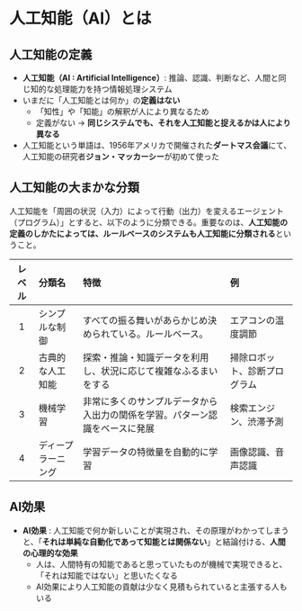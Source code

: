 # 人工知能（AI）とは

## 人工知能の定義

- **人工知能（AI : Artificial Intelligence）**: 推論、認識、判断など、人間と同じ知的な処理能力を持つ情報処理システム
- いまだに「人工知能とは何か」の**定義はない**
    - 「知性」や「知能」の解釈が人により異なるため
    - 定義がない -> **同じシステムでも、それを人工知能と捉えるかは人により異なる**
- 人工知能という単語は、1956年アメリカで開催された**ダートマス会議**にて、人工知能の研究者**ジョン・マッカーシー**が初めて使った

## 人工知能の大まかな分類

人工知能を「周囲の状況（入力）によって行動（出力）を変えるエージェント（プログラム）」とすると、以下のように分類できる。重要なのは、**人工知能の定義のしかたによっては、ルールベースのシステムも人工知能に分類される**ということ。

| レベル | 分類名             | 特徴                                                                         | 例                           |
| :----: | :----------------- | :--------------------------------------------------------------------------- | :--------------------------- |
|   1    | シンプルな制御     | すべての振る舞いがあらかじめ決められている。ルールベース。                   | エアコンの温度調節           |
|   2    | 古典的な人工知能   | 探索・推論・知識データを利用し、状況に応じて複雑なふるまいをする             | 掃除ロボット、診断プログラム |
|   3    | 機械学習           | 非常に多くのサンプルデータから入出力の関係を学習。パターン認識をベースに発展 | 検索エンジン、渋滞予測       |
|   4    | ディープラーニング | 学習データの特徴量を自動的に学習                                             | 画像認識、音声認識           |

## AI効果

- **AI効果** : 人工知能で何か新しいことが実現され、その原理がわかってしまうと、「**それは単純な自動化であって知能とは関係ない**」と結論付ける、**人間の心理的な効果**
    - 人は、人間特有の知能であると思っていたものが機械で実現できると、「それは知能ではない」と思いたくなる
    - AI効果により人工知能の貢献は少なく見積もられていると主張する人もいる
